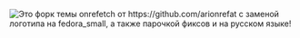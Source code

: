![Это форк темы onrefetch от https://github.com/arionrefat с заменой логотипа на fedora_small, а также парочкой фиксов и на русском языке!](https://imgur.com/a/cPMmRu5)
